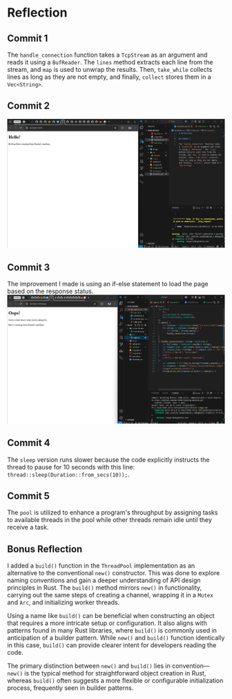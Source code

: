 # Reflection

## Commit 1

The `handle_connection` function takes a `TcpStream` as an argument and reads it using a `BufReader`. The `lines` method extracts each line from the stream, and `map` is used to unwrap the results. Then, `take_while` collects lines as long as they are not empty, and finally, `collect` stores them in a `Vec<String>`.

## Commit 2
![alt text](/assets/image/commit2.png)

## Commit 3
The improvement I made is using an if-else statement to load the page based on the response status.
![alt text](/assets/image/commit3.png)

## Commit 4
The `sleep` version runs slower because the code explicitly instructs the thread to pause for 10 seconds with this line: `thread::sleep(Duration::from_secs(10));`.

## Commit 5
The `pool` is utilized to enhance a program's throughput by assigning tasks to available threads in the pool while other threads remain idle until they receive a task.

## Bonus Reflection
I added a `build()` function in the `ThreadPool` implementation as an alternative to the conventional `new()` constructor. This was done to explore naming conventions and gain a deeper understanding of API design principles in Rust. The `build()` method mirrors `new()` in functionality, carrying out the same steps of creating a channel, wrapping it in a `Mutex` and `Arc`, and initializing worker threads.  

Using a name like `build()` can be beneficial when constructing an object that requires a more intricate setup or configuration. It also aligns with patterns found in many Rust libraries, where `build()` is commonly used in anticipation of a builder pattern. While `new()` and `build()` function identically in this case, `build()` can provide clearer intent for developers reading the code.  

The primary distinction between `new()` and `build()` lies in convention—`new()` is the typical method for straightforward object creation in Rust, whereas `build()` often suggests a more flexible or configurable initialization process, frequently seen in builder patterns.